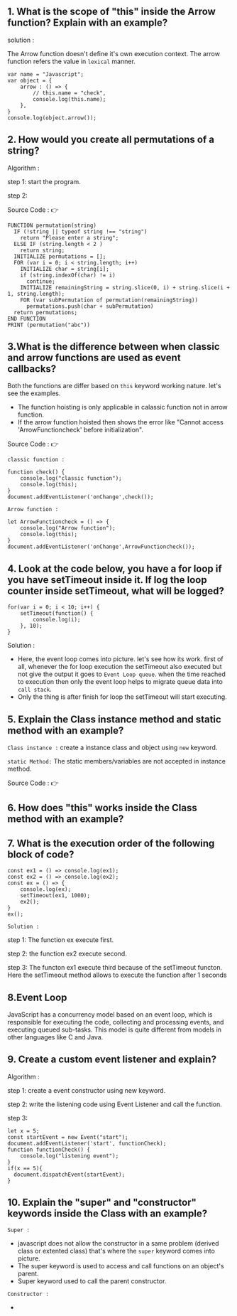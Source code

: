 ## 1. What is the scope of "this" inside the Arrow function? Explain with an example?

solution :

The Arrow function doesn't define it's own execution context. The arrow function refers the value in `lexical` manner.
	
	var name = "Javascript";
	var object = {
		arrow : () => {
	 		// this.name = "check",
			console.log(this.name);
		},
	}
	console.log(object.arrow());

## 2. How would you create all permutations of a string?


Algorithm : 

step 1: start the program.

step 2: 

Source Code : 👉 

	FUNCTION permutation(string) 
	  IF (!string || typeof string !== "string")
	    return "Please enter a string";
	  ELSE IF (string.length < 2 )
	    return string;
	  INITIALIZE permutations = []; 
	  FOR (var i = 0; i < string.length; i++) 
	    INITIALIZE char = string[i];
	    if (string.indexOf(char) != i) 
	      continue; 
	    INITIALIZE remainingString = string.slice(0, i) + string.slice(i + 1, string.length); 
	    FOR (var subPermutation of permutation(remainingString))
	      permutations.push(char + subPermutation)
	  return permutations;
	END FUNCTION
	PRINT (permutation("abc")) 


## 3.What is the difference between when classic and arrow functions are used as event callbacks?

Both the functions are differ based on `this` keyword working nature. let's see the examples.

- The function hoisting is only applicable in calassic function not in arrow function.
- If the arrow function hoisted then shows the error like "Cannot access 'ArrowFunctioncheck' before initialization".

Source Code : 👉 

`classic function :`

	function check() {
		console.log("classic function");
		console.log(this);
	}
	document.addEventListener('onChange',check());


`Arrow function :`

	let ArrowFunctioncheck = () => {
		console.log("Arrow function");
		console.log(this);
	}
	document.addEventListener('onChange',ArrowFunctioncheck());

## 4. Look at the code below, you have a for loop if you have setTimeout inside it. If log the loop counter inside setTimeout, what will be logged?

	for(var i = 0; i < 10; i++) {
		setTimeout(function() {
			console.log(i);
		}, 10);
	}

Solution :

- Here, the event loop comes into picture. let's see how its work. first of all, whenever the for loop execution the setTimeout also executed but not give the output it goes to `Event Loop queue`. when the time reached to execution then only the event loop helps to migrate queue data into `call stack`. 
- Only the thing is after finish for loop the setTimeout will start executing.

## 5. Explain the Class instance method and static method with an example?

`Class instance :`
create a instance class and object using `new` keyword.

`static Method:`
The static members/variables are not accepted in instance method.

Source Code : 👉 

## 6. How does "this" works inside the Class method with an example?

## 7. What is the execution order of the following block of code?

	const ex1 = () => console.log(ex1);
	const ex2 = () => console.log(ex2);
	const ex = () => {
		console.log(ex);
		setTimeout(ex1, 1000);
		ex2();
	}
	ex();

`Solution :`

step 1: The function ex execute first.

step 2: the function ex2 execute second.

step 3: The functon ex1 execute third because of the setTimeout functon. Here the setTimeout method allows to execute the function after 1 seconds

## 8.Event Loop 

JavaScript has a concurrency model based on an event loop, which is responsible for executing the code, collecting and processing events, and executing queued sub-tasks. This model is quite different from models in other languages like C and Java.

## 9. Create a custom event listener and explain?

Algorithm : 

step 1: create a event constructor using new keyword.

step 2: write the listening code using Event Listener and call the function.

step 3: 

	let x = 5;
	const startEvent = new Event("start");
	document.addEventListener('start', functionCheck);
	function functionCheck() {
		console.log("listening event");
	}
	if(x == 5){
	  document.dispatchEvent(startEvent);
	}

## 10. Explain the "super" and "constructor" keywords inside the Class with an example?

`Super :`

- javascript does not allow the constructor in a same problem (derived class or extented class) that's where the `super` keyword comes into picture.
- The super keyword is used to access and call functions on an object's parent.
- Super keyword used to call the parent constructor.

`Constructor :`

- 




